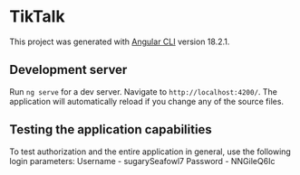 # TikTalk

This project was generated with [Angular CLI](https://github.com/angular/angular-cli) version 18.2.1.

## Development server

Run `ng serve` for a dev server. Navigate to `http://localhost:4200/`. The application will automatically reload if you change any of the source files.

## Testing the application capabilities
To test authorization and the entire application in general, use the following login parameters:
Username - sugarySeafowl7 
Password - NNGileQ6Ic
